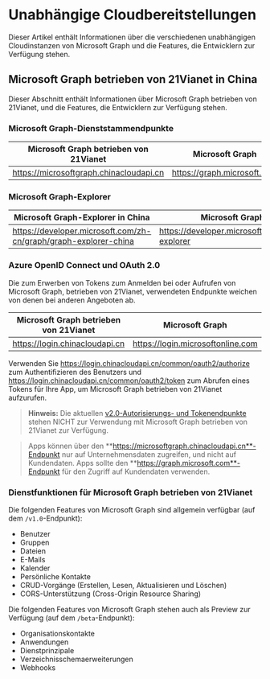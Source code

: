 # <a name="sovereign-cloud-deployments"></a>Unabhängige Cloudbereitstellungen


Dieser Artikel enthält Informationen über die verschiedenen unabhängigen Cloudinstanzen von Microsoft Graph und die Features, die Entwicklern zur Verfügung stehen. 


## <a name="microsoft-graph-operated-by-21vianet-in-china"></a>Microsoft Graph betrieben von 21Vianet in China

Dieser Abschnitt enthält Informationen über Microsoft Graph betrieben von 21Vianet, und die Features, die Entwicklern zur Verfügung stehen. 

### <a name="microsoft-graph-service-root-endpoints"></a>Microsoft Graph-Dienststammendpunkte
| Microsoft Graph betrieben von 21Vianet | Microsoft Graph|
|---------------------------|----------------|
| https://microsoftgraph.chinacloudapi.cn | https://graph.microsoft.com|

### <a name="microsoft-graph-explorer"></a>Microsoft Graph-Explorer
| Microsoft Graph-Explorer in China | Microsoft Graph-Tester|
|---------------------------|----------------|
|https://developer.microsoft.com/zh-cn/graph/graph-explorer-china| https://developer.microsoft.com/graph/graph-explorer|

### <a name="azure-openid-connect-and-oauth20"></a>Azure OpenID Connect und OAuth 2.0
Die zum Erwerben von Tokens zum Anmelden bei oder Aufrufen von Microsoft Graph, betrieben von 21Vianet, verwendeten Endpunkte weichen von denen bei anderen Angeboten ab. 

| Microsoft Graph betrieben von 21Vianet | Microsoft Graph|
|---------------------------|----------------|
| https://login.chinacloudapi.cn | https://login.microsoftonline.com|
 
Verwenden Sie https://login.chinacloudapi.cn/common/oauth2/authorize zum Authentifizieren des Benutzers und https://login.chinacloudapi.cn/common/oauth2/token zum Abrufen eines Tokens für Ihre App, um Microsoft Graph betrieben von 21Vianet aufzurufen.

> **Hinweis:** Die aktuellen [v2.0-Autorisierungs- und Tokenendpunkte](https://azure.microsoft.com/en-us/documentation/articles/active-directory-appmodel-v2-overview/) stehen NICHT zur Verwendung mit Microsoft Graph betrieben von 21Vianet zur Verfügung. 

>Apps können über den **https://microsoftgraph.chinacloudapi.cn**-Endpunkt nur auf Unternehmensdaten zugreifen, und nicht auf Kundendaten. Apps sollte den **https://graph.microsoft.com**-Endpunkt für den Zugriff auf Kundendaten verwenden.

### <a name="service-capabilities-offered-by-microsoft-graph-operated-by-21vianet"></a>Dienstfunktionen für Microsoft Graph betrieben von 21Vianet
Die folgenden Features von Microsoft Graph sind allgemein verfügbar (auf dem `/v1.0`-Endpunkt):

* Benutzer
* Gruppen
* Dateien
* E-Mails
* Kalender
* Persönliche Kontakte 
* CRUD-Vorgänge (Erstellen, Lesen, Aktualisieren und Löschen)
* CORS-Unterstützung (Cross-Origin Resource Sharing)

Die folgenden Features von Microsoft Graph stehen auch als Preview zur Verfügung (auf dem `/beta`-Endpunkt):

* Organisationskontakte
* Anwendungen
* Dienstprinzipale
* Verzeichnisschemaerweiterungen
* Webhooks
